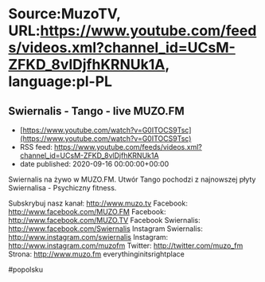 # Source:MuzoTV, URL:https://www.youtube.com/feeds/videos.xml?channel_id=UCsM-ZFKD_8vlDjfhKRNUk1A, language:pl-PL

## Swiernalis - Tango - live MUZO.FM
 - [https://www.youtube.com/watch?v=G0ITOCS9Tsc](https://www.youtube.com/watch?v=G0ITOCS9Tsc)
 - RSS feed: https://www.youtube.com/feeds/videos.xml?channel_id=UCsM-ZFKD_8vlDjfhKRNUk1A
 - date published: 2020-09-16 00:00:00+00:00

Swiernalis na żywo w MUZO.FM. Utwór Tango pochodzi z najnowszej płyty Swiernalisa - Psychiczny fitness. 

Subskrybuj nasz kanał: http://www.muzo.tv
Facebook: http://www.facebook.com/MUZO.FM
Facebook: http://www.facebook.com/MUZO.TV
Facebook Swiernalis: http://www.facebook.com/Swiernalis
Instagram Swiernalis: http://www.instagram.com/swiernalis
Instagram: http://www.instagram.com/muzofm
Twitter: http://twitter.com/muzo_fm
Strona: http://www.muzo.fm everythinginitsrightplace

#popolsku

